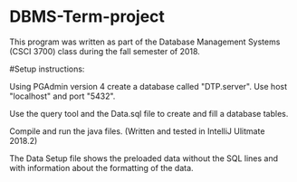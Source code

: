 # DBMS-Term-project

This program was written as part of the Database Management Systems (CSCI 3700) 
class during the fall semester of 2018.

#Setup instructions:

Using PGAdmin version 4 create a database called "DTP.server".
Use host "localhost" and port "5432".

Use the query tool and the Data.sql file to create and fill a database tables.

Compile and run the java files. (Written and tested in IntelliJ Ulitmate 2018.2)


The Data Setup file shows the preloaded data without the SQL lines and with information about the formatting of the data.
